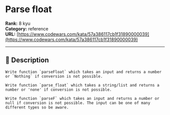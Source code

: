 # Parse float

**Rank:** 8 kyu  
**Category:** reference  
**URL:** [https://www.codewars.com/kata/57a386117cb1f31890000039](https://www.codewars.com/kata/57a386117cb1f31890000039)

---

## 📝 Description

```if-not:javascript,python
Write function `parseFloat` which takes an input and returns a number or `Nothing` if conversion is not possible.
```

```if:python
Write function `parse_float` which takes a string/list and returns a number or 'none' if conversion is not possible.
```

```if:javascript
Write function `parseF` which takes an input and returns a number or null if conversion is not possible. The input can be one of many different types so be aware.
```
